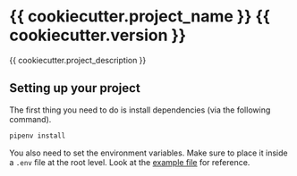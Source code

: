 # {{ cookiecutter.project_name }} {{ cookiecutter.version }}

{{ cookiecutter.project_description }}

## Setting up your project

The first thing you need to do is install dependencies (via the following command).

```cmd
pipenv install
```

You also need to set the environment variables. Make sure to place it inside a `.env` file at the root level.
Look at the [example file](.env.example) for reference.
